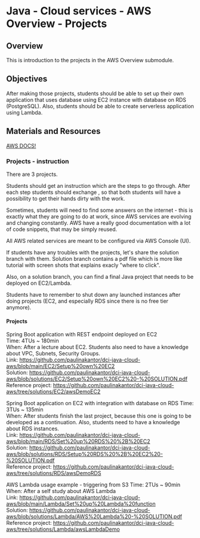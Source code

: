 # Java - Cloud services - AWS Overview - Projects

## Overview
This is introduction to the projects in the AWS Overview submodule.


## Objectives
After making those projects, students should be able to set up their own application that uses database using EC2 instance with database on RDS (PostgreSQL). Also, students should be able to create serverless application using Lambda.


## Materials and Resources
[AWS DOCS!](https://docs.aws.amazon.com/)


### Projects - instruction
There are 3 projects.

Students should get an instruction which are the steps to go through. After each step students should exchange , so that both students will have a possibility to get their hands dirty with the work.

Sometimes, students will need to find some answers on the internet - this is exactly what they are going to do at work, since AWS services are evolving and changing constantly. 
AWS have a really good documentation with a lot of code snippets, that may be simply reused.

All AWS related services are meant to be configured via AWS Console (UI).

If students have any troubles with the projects, let's share the solution branch with them. Solution branch contains a pdf file which is more like tutorial with screen shots that explains exacly "where to click".

Also, on a solution branch, you can find a final Java project that needs to be deployed on EC2/Lambda.

Students have to remember to shut down any launched instances after doing projects (EC2, and especially RDS since there is no free tier anymore).

#### Projects

Spring Boot application with REST endpoint deployed on EC2  
Time: 4TUs ~ 180min   
When: After a lecture about EC2. Students also need to have a knowledge about VPC, Subnets, Security Groups.      
Link: https://github.com/paulinakantor/dci-java-cloud-aws/blob/main/EC2/Setup%20own%20EC2  
Solution: https://github.com/paulinakantor/dci-java-cloud-aws/blob/solutions/EC2/Setup%20own%20EC2%20-%20SOLUTION.pdf
Reference project: https://github.com/paulinakantor/dci-java-cloud-aws/tree/solutions/EC2/awsDemoEC2  


Spring Boot application on EC2 with integration with database on RDS
Time: 3TUs ~ 135min  
When: After students finish the last project, because this one is going to be developed as a continuation. Also, students need to have a knowledge about RDS instances.    
Link: https://github.com/paulinakantor/dci-java-cloud-aws/blob/main/RDS/Set%20up%20RDS%20%2B%20EC2  
Solution: https://github.com/paulinakantor/dci-java-cloud-aws/blob/solutions/RDS/Setup%20RDS%20%2B%20EC2%20-%20SOLUTION.pdf  
Reference project: https://github.com/paulinakantor/dci-java-cloud-aws/tree/solutions/RDS/awsDemoRDS    


AWS Lambda usage example - triggering from S3
Time: 2TUs ~ 90min  
When: After a self study about AWS Lambda  
Link: https://github.com/paulinakantor/dci-java-cloud-aws/blob/main/Lambda/Set%20up%20Lambda%20function  
Solution: https://github.com/paulinakantor/dci-java-cloud-aws/blob/solutions/Lambda/AWS%20Lambda%20-%20SOLUTION.pdf  
Reference project: https://github.com/paulinakantor/dci-java-cloud-aws/tree/solutions/Lambda/awsLambdaDemo    
